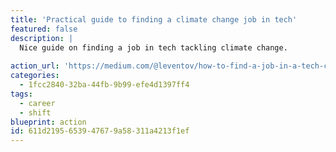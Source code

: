 ```yaml
---
title: 'Practical guide to finding a climate change job in tech'
featured: false
description: |
  Nice guide on finding a job in tech tackling climate change.
  
action_url: 'https://medium.com/@leventov/how-to-find-a-job-in-a-tech-company-helping-to-combat-climate-change-practical-guide-e212e262a32'
categories:
  - 1fcc2840-32ba-44fb-9b99-efe4d1397ff4
tags:
  - career
  - shift
blueprint: action
id: 611d2195-6539-4767-9a58-311a4213f1ef
---
```

